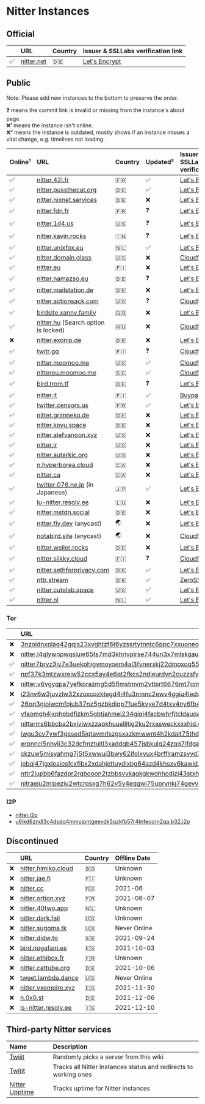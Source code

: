 # Nitter Instances

## Official

|    | URL                              | Country | Issuer & SSLLabs verification&nbsp;link                                    |
| :- | :------------------------------- | :------ | :------------------------------------------------------------------------- |
| ✅ | [nitter.net](https://nitter.net) | 🇩🇪      | [Let's Encrypt](https://www.ssllabs.com/ssltest/analyze.html?d=nitter.net) |

## Public

Note: Please add new instances to the bottom to preserve the order.

<!--
- nitter.snopyta.org admin ask us to "hide it from the top, otherwise it might get as popular as invidious"
-->

❓ means the commit link is invalid or missing from the instance's about page. \
❌¹ means the instance isn't online. \
❌² means the instance is outdated, mostly shows if an instance misses a vital change, e.g. timelines not loading.

|Online¹| URL                                                            | Country | Updated² | Issuer & SSLLabs verification&nbsp;link                                                   |
| :-- | :------------------------------------------------------------- | :------ | :------ | :---------------------------------------------------------------------------------------- |
| ✅  | [nitter.42l.fr](https://nitter.42l.fr/)                        | 🇫🇷      | ✅      | [Let's Encrypt](https://www.ssllabs.com/ssltest/analyze.html?d=nitter.42l.fr)             |
| ✅  | [nitter.pussthecat.org](https://nitter.pussthecat.org)         | 🇩🇪      | ✅      | [Let's Encrypt](https://www.ssllabs.com/ssltest/analyze.html?d=nitter.pussthecat.org)     |
| ✅  | [nitter.nixnet.services](https://nitter.nixnet.services/)      | 🇩🇪      | ❌      | [Let's Encrypt](https://www.ssllabs.com/ssltest/analyze.html?d=nitter.nixnet.services)    |
| ✅  | [nitter.fdn.fr](https://nitter.fdn.fr/)                        | 🇫🇷      | ❓      | [Let's Encrypt](https://www.ssllabs.com/ssltest/analyze.html?d=nitter.fdn.fr)             |
| ✅  | [nitter.1d4.us](https://nitter.1d4.us/)                        | 🇺🇸      | ❓      | [Let's Encrypt](https://www.ssllabs.com/ssltest/analyze.html?d=nitter.1d4.us)             |
| ✅  | [nitter.kavin.rocks](https://nitter.kavin.rocks)               | 🇮🇳      | ❓      | [Let's Encrypt](https://www.ssllabs.com/ssltest/analyze.html?d=nitter.kavin.rocks)        |
| ✅  | [nitter.unixfox.eu](https://nitter.unixfox.eu)                 | 🇳🇱      | ✅      | [Let's Encrypt](https://www.ssllabs.com/ssltest/analyze.html?d=nitter.unixfox.eu)         |
| ✅  | [nitter.domain.glass](https://nitter.domain.glass)             | 🇺🇸      | ❌      | [Cloudflare](https://www.ssllabs.com/ssltest/analyze.html?d=nitter.domain.glass)          |
| ✅  | [nitter.eu](https://nitter.eu)                                 | 🇫🇮      | ❌      | [Let's Encrypt](https://www.ssllabs.com/ssltest/analyze.html?d=nitter.eu)                 |
| ✅  | [nitter.namazso.eu](https://nitter.namazso.eu)                 | 🇩🇪      | ❓      | [Let's Encrypt](https://www.ssllabs.com/ssltest/analyze.html?d=nitter.namazso.eu)         |
| ✅  | [nitter.mailstation.de](https://nitter.mailstation.de)         | 🇩🇪      | ❌      | [Let's Encrypt](https://www.ssllabs.com/ssltest/analyze.html?d=nitter.mailstation.de)     |
| ✅  | [nitter.actionsack.com](https://nitter.actionsack.com)         | 🇺🇸      | ❓      | [Cloudflare](https://www.ssllabs.com/ssltest/analyze.html?d=nitter.actionsack.com)        |
| ✅  | [birdsite.xanny.family](https://birdsite.xanny.family)         | 🇬🇧      | ❌      | [Let's Encrypt](https://www.ssllabs.com/ssltest/analyze.html?d=birdsite.xanny.family)     |
| ✅  | [nitter.hu](https://nitter.hu) (Search option is locked)       | 🇭🇺      | ❌      | [Cloudflare](https://www.ssllabs.com/ssltest/analyze.html?d=nitter.hu)                    |
| ❌  | [nitter.exonip.de](https://nitter.exonip.de/)                  | 🇩🇪      | ❌      | [Let's Encrypt](https://www.ssllabs.com/ssltest/analyze.html?d=nitter.exonip.de)          |
| ✅  | [twitr.gq](https://twitr.gq/)                                  | 🇫🇮      | ❓      | [Cloudflare](https://www.ssllabs.com/ssltest/analyze.html?d=twitr.gq)                     |
| ✅  | [nitter.moomoo.me](https://nitter.moomoo.me)                   | 🇺🇸      | ✅      | [Cloudflare](https://www.ssllabs.com/ssltest/analyze.html?d=nitter.moomoo.me)             |
| ✅  | [nittereu.moomoo.me](https://nittereu.moomoo.me)                   | 🇸🇪      | ✅      | [Cloudflare](https://www.ssllabs.com/ssltest/analyze.html?d=nittereu.moomoo.me)             |
| ✅  | [bird.trom.tf](https://bird.trom.tf/)                          | 🇩🇪      | ❓      | [Let's Encrypt](https://www.ssllabs.com/ssltest/analyze.html?d=bird.trom.tf)              |
| ✅  | [nitter.it](https://nitter.it)                                 | 🇫🇮      | ✅      | [Buypass](https://www.ssllabs.com/ssltest/analyze.html?d=nitter.it)                       |
| ✅  | [twitter.censors.us](https://twitter.censors.us)               | 🇫🇷      | ✅      | [Let's Encrypt](https://www.ssllabs.com/ssltest/analyze.html?d=twitter.censors.us)        |
| ✅  | [nitter.grimneko.de](https://nitter.grimneko.de)               | 🇩🇪      | ❌      | [Let's Encrypt](https://www.ssllabs.com/ssltest/analyze.html?d=nitter.grimneko.de)        |
| ✅  | [nitter.koyu.space](https://nitter.koyu.space/)                | 🇩🇪      | ❌      | [Let's Encrypt](https://www.ssllabs.com/ssltest/analyze.html?d=nitter.koyu.space)         |
| ✅  | [nitter.alefvanoon.xyz](https://nitter.alefvanoon.xyz/)        | 🇺🇸      | ❌      | [Let's Encrypt](https://www.ssllabs.com/ssltest/analyze.html?d=nitter.alefvanoon.xyz)     |
| ✅  | [nitter.ir](https://nitter.ir/)                                | 🇺🇸      | ❌      | [Let's Encrypt](https://www.ssllabs.com/ssltest/analyze.html?d=nitter.ir)                 |
| ✅  | [nitter.autarkic.org](https://nitter.autarkic.org/)            | 🇺🇸      | ❌      | [Let's Encrypt](https://www.ssllabs.com/ssltest/analyze.html?d=nitter.autarkic.org)       |
| ✅  | [n.hyperborea.cloud](https://n.hyperborea.cloud/)              | 🇨🇦      | ❌      | [Let's Encrypt](https://www.ssllabs.com/ssltest/analyze.html?d=n.hyperborea.cloud)        |
| ✅  | [nitter.ca](https://nitter.ca/)                                | 🇨🇦      | ❌      | [Let's Encrypt](https://www.ssllabs.com/ssltest/analyze.html?d=nitter.ca)                 |
| ✅  | [twitter.076.ne.jp](https://twitter.076.ne.jp) (in Japanese)   | 🇯🇵      | ✅      | [Let's Encrypt](https://www.ssllabs.com/ssltest/analyze.html?d=twitter.076.ne.jp)         |
| ✅  | [lu-nitter.resolv.ee](https://lu-nitter.resolv.ee)             | 🇱🇺      | ❌      | [Let's Encrypt](https://www.ssllabs.com/ssltest/analyze.html?d=lu-nitter.resolv.ee)       |
| ✅  | [nitter.mstdn.social](https://nitter.mstdn.social)             | 🇩🇪      | ❌      | [Let's Encrypt](https://www.ssllabs.com/ssltest/analyze.html?d=nitter.mstdn.social)       |
| ✅  | [nitter.fly.dev](https://nitter.fly.dev) (anycast)             | 🌏      | ❌      | [Let's Encrypt](https://www.ssllabs.com/ssltest/analyze.html?d=nitter.fly.dev)            |
| ✅  | [notabird.site](https://notabird.site) (anycast)               | 🌏      | ❌      | [Cloudflare](https://www.ssllabs.com/ssltest/analyze.html?d=notabird.site)                |
| ✅  | [nitter.weiler.rocks](https://nitter.weiler.rocks)             | 🇩🇪      | ❌      | [Let's Encrypt](https://www.ssllabs.com/ssltest/analyze.html?d=nitter.weiler.rocks)       |
| ✅  | [nitter.silkky.cloud](https://nitter.silkky.cloud)             | 🇫🇮      | ❓      | [Cloudflare](https://www.ssllabs.com/ssltest/analyze.html?d=nitter.silkky.cloud)          |
| ✅  | [nitter.sethforprivacy.com](https://nitter.sethforprivacy.com) | 🇩🇪      | ✅      | [Let's Encrypt](https://www.ssllabs.com/ssltest/analyze.html?d=nitter.sethforprivacy.com) |
| ✅  | [nttr.stream](https://nttr.stream)                             | 🇩🇪      | ✅      | [ZeroSSL](https://www.ssllabs.com/ssltest/analyze.html?d=nttr.stream)                     |
| ✅  | [nitter.cutelab.space](https://nitter.cutelab.space)           | 🇺🇸      | ✅      | [Let's Encrypt](https://www.ssllabs.com/ssltest/analyze.html?d=nitter.cutelab.space)      |
| ✅  | [nitter.nl](https://nitter.nl)                                 | 🇳🇱      | ✅      | [Let's Encrypt](https://www.ssllabs.com/ssltest/analyze.html?d=nitter.nl)                 |
### Tor

|     | URL                                                                                                                                                    |
| :-- | :----------------------------------------------------------------------------------------------------------------------------------------------------- |
| ❌  | [3nzoldnxplag42gqjs23xvghtzf6t6yzssrtytnntc6ppc7xxuoneoad.onion](http://3nzoldnxplag42gqjs23xvghtzf6t6yzssrtytnntc6ppc7xxuoneoad.onion/)               |
| ❌  | [nitter.l4qlywnpwqsluw65ts7md3khrivpirse744un3x7mlskqauz5pyuzgqd.onion](http://nitter.l4qlywnpwqsluw65ts7md3khrivpirse744un3x7mlskqauz5pyuzgqd.onion/) |
| ✅  | [nitter7bryz3jv7e3uekphigvmoyoem4al3fynerxkj22dmoxoq553qd.onion](http://nitter7bryz3jv7e3uekphigvmoyoem4al3fynerxkj22dmoxoq553qd.onion/)               |
| ✅  | [npf37k3mtzwxreiw52ccs5ay4e6qt2fkcs2ndieurdyn2cuzzsfyfvid.onion](http://npf37k3mtzwxreiw52ccs5ay4e6qt2fkcs2ndieurdyn2cuzzsfyfvid.onion/)               |
| ❌  | [nitter.v6vgyqpa7yefkorazmg5d5fimstmvm2vtbirt6676mt7qmllrcnwycqd.onion](http://nitter.v6vgyqpa7yefkorazmg5d5fimstmvm2vtbirt6676mt7qmllrcnwycqd.onion/) |
| ❌  | [i23nv6w3juvzlw32xzoxcqzktegd4i4fu3nmnc2ewv4ggiu4ledwklad.onion](http://i23nv6w3juvzlw32xzoxcqzktegd4i4fu3nmnc2ewv4ggiu4ledwklad.onion/)               |
| ✅  | [26oq3gioiwcmfojub37nz5gzbkdiqp7fue5kvye7d4txv4ny6fb4wwid.onion](http://26oq3gioiwcmfojub37nz5gzbkdiqp7fue5kvye7d4txv4ny6fb4wwid.onion/)               |
| ✅  | [vfaomgh4jxphpbdfizkm5gbtjahmei234giqj4facbwhrfjtcldauqad.onion](http://vfaomgh4jxphpbdfizkm5gbtjahmei234giqj4facbwhrfjtcldauqad.onion/)               |
| ✅  | [nitterrrs6bbcba2bxjviwxzzapkhuuelljtig2ku2rxasweckxxxhid.onion](http://nitterrrs6bbcba2bxjviwxzzapkhuuelljtig2ku2rxasweckxxxhid.onion/)               |
| ✅  | [iwgu3cv7ywf3gssed5iqtavmrlszgsxazkmwwnt4h2kdait75thdyrqd.onion](http://iwgu3cv7ywf3gssed5iqtavmrlszgsxazkmwwnt4h2kdait75thdyrqd.onion/)               |
| ✅  | [erpnncl5nhyji3c32dcfmztujtl3xaddqb457jsbkulq24zqq7ifdgad.onion](http://erpnncl5nhyji3c32dcfmztujtl3xaddqb457jsbkulq24zqq7ifdgad.onion/)               |
| ✅  | [ckzuw5misyahmg7j5t5xwwuj3bwy62jfolxyux4brfflramzsvvd3syd.onion](http://ckzuw5misyahmg7j5t5xwwuj3bwy62jfolxyux4brfflramzsvvd3syd.onion/)               |
| ✅  | [jebqj47jgxleaiosfcxfibx2xdahjettuydlxbg64azd4khsxv6kawid.onion](http://jebqj47jgxleaiosfcxfibx2xdahjettuydlxbg64azd4khsxv6kawid.onion/)               |
| ✅  | [nttr2iupbb6fazdpr2rgbooon2tzbbsvvkagkgkwohhodjzj43stxhad.onion](http://nttr2iupbb6fazdpr2rgbooon2tzbbsvvkagkgkwohhodjzj43stxhad.onion/)               |
| ✅  | [nitraeju2mipeziu2wtcrqsxg7h62v5y4eqgwi75uprynkj74gevvuqd.onion](http://nitraeju2mipeziu2wtcrqsxg7h62v5y4eqgwi75uprynkj74gevvuqd.onion/)  
### I2P

-   [nitter.i2p](http://axd6uavsstsrvstva4mzlzh4ct76rc6zdug3nxdgeitrzczhzf4q.b32.i2p/)
-   [u6ikd6zndl3c4dsdq4mmujpntgeevdk5qzkfb57r4tnfeccrn2qa.b32.i2p](http://u6ikd6zndl3c4dsdq4mmujpntgeevdk5qzkfb57r4tnfeccrn2qa.b32.i2p/)

## Discontinued

|    | URL                                                    | Country | Offline Date |
| :- | :----------------------------------------------------- | :------ | :----------- |
| ❌ | [nitter.himiko.cloud](https://nitter.himiko.cloud)     | 🇧🇬      | Unknown      |
| ❌ | [nitter.jae.fi](https://nitter.jae.fi)                 | 🇫🇮      | Unknown      |
| ❌ | [nitter.cc](https://nitter.cc)                         | 🇷🇸      | 2021-06      |
| ❌ | [nitter.ortion.xyz](https://nitter.ortion.xyz)         | 🇫🇷      | 2021-06-07   |
| ❌ | [nitter.40two.app](https://nitter.40two.app)           | 🇳🇱      | Unknown      |
| ❌ | [nitter.dark.fail](https://nitter.dark.fail)           | 🇺🇸      | Unknown      |
| ❌ | [nitter.sugoma.tk](https://nitter.sugoma.tk)           | 🇺🇸      | Never Online |
| ❌ | [nitter.didw.to](https://nitter.didw.to)               | 🇸🇪      | 2021-09-24   |
| ❌ | [bird.nogafam.es](https://bird.nogafam.es)             | 🇪🇸      | 2021-10-03   |
| ❌ | [nitter.ethibox.fr](https://nitter.ethibox.fr)         | 🇫🇷      | Unknown      |
| ❌ | [nitter.cattube.org](https://nitter.cattube.org/)      | 🇩🇪      | 2021-10-06   |
| ❌ | [tweet.lambda.dance](https://tweet.lambda.dance)       | 🇺🇸      | Never Online |
| ❌ | [nitter.vxempire.xyz](https://nitter.vxempire.xyz)     | 🇪🇸      | 2021-11-30   |
| ❌ | [n.0x0.st](https://n.0x0.st/)                          | 🇩🇪      | 2021-12-06   |
| ❌ | [is-nitter.resolv.ee](https://is-nitter.resolv.ee)     | 🇮🇸      | 2021-12-10   |


## Third-party Nitter services

| Name                                                          | Description                                                      |
| :------------------------------------------------------------ | :--------------------------------------------------------------- |
| [Twiiit](https://twiiit.com)                                  | Randomly picks a server from this wiki                           |
| [Twitit](https://twitit.gq)                                   | Tracks all Nitter instances status and redirects to working ones |
| [Nitter Upptime](https://xnaas.github.io/nitter-instances/)   | Tracks uptime for Nitter instances  |
